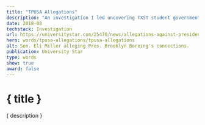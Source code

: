 ```yaml
---
title: "TPUSA Allegations"
description: "An investigation I led uncovering TXST student government's ties to Turning Point USA. The president later resigned because of the story"
date: 2018-08
techstack: Investigation
url: https://universitystar.com/25470/news/allegations-against-president-boreing-reveal-student-government-trend-of-tpusa-affiliation/
hero: words/tpusa-allegations/tpusa-allegations
alt: Sen. Eli Miller alleging Pres. Brooklyn Boreing's connections.
publication: University Star
type: words
show: true
award: false
---
```


# { title }

{ description }
